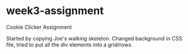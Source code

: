 # week3-assignment
Cookie Clicker Assignment

Started by copying Joe's walking skeleton.
Changed background in CSS file, tried to put all the div elements into a grid/rows.

